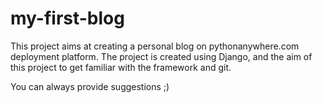 # my-first-blog

This project aims at creating a personal blog on pythonanywhere.com deployment platform.
The project is created using Django, and the aim of this project to get familiar with the framework and git.

You can always provide suggestions ;)
